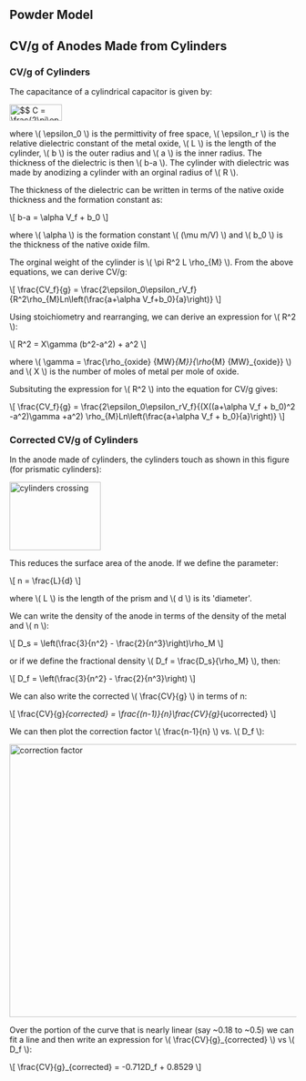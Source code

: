 ## Powder Model ##

## CV/g of Anodes Made from Cylinders ##

### CV/g of Cylinders ###

The capacitance of a cylindrical capacitor is given by:

<img src="http://bit.ly/1otPRbT" align="center" border="0" alt="$$ C = \frac{2\pi\epsilon_0\epsilon_rL}{ln(b/a)} $$" width="92" height="29" />

where \\( \epsilon_0 \\) is the permittivity of free space, \\( \epsilon_r \\) is the relative dielectric constant of the metal oxide, \\( L \\) is the length of the cylinder, \\( b \\) is the outer radius and \\( a \\) is the inner radius. The thickness of the dielectric is then \\( b-a \\). The cylinder with dielectric was made by anodizing a cylinder with an orginal radius of \\( R \\).

The thickness of the dielectric can be written in terms of the native oxide thickness and the formation constant as:

\\[ b-a = \alpha V_f + b_0 \\]

where \\( \alpha \\) is the formation constant \\( (\mu m/V) \\) and \\( b_0 \\) is the thickness of the native oxide film.

The orginal weight of the cylinder is \\( \pi R^2 L \rho_{M} \\). From the above equations, we can derive CV/g:

\\[ \frac{CV_f}{g} = \frac{2\epsilon_0\epsilon_rV_f}{R^2\rho_{M}Ln\left(\frac{a+\alpha V_f+b_0}{a}\right)} \\]

Using stoichiometry and rearranging, we can derive an expression for \\( R^2 \\):

\\[ R^2 = X\gamma (b^2-a^2) + a^2 \\]

where \\( \gamma = \frac{\rho_{oxide} {MW}_{M}}{\rho_{M} {MW}_{oxide}} \\) and \\( X \\) is the number of moles of metal per mole of oxide.

Subsituting the expression for \\( R^2 \\) into the equation for CV/g gives:

\\[ \frac{CV_f}{g} = \frac{2\epsilon_0\epsilon_rV_f}{(X((a+\alpha V_f + b_0)^2 -a^2)\gamma +a^2) \rho_{M}Ln\left(\frac{a+\alpha V_f + b_0}{a}\right)} \\]

### Corrected CV/g of Cylinders ###

In the anode made of cylinders, the cylinders touch as shown in this figure (for prismatic cylinders):

<img alt='cylinders crossing' src='http://127.0.0.1:8888/notebooks/Documents/BG/Tantalum/Powder/Models/images/cyl-crossing.png'  height=120 width=160>

This reduces the surface area of the anode. If we define the parameter:

\\[ n = \frac{L}{d} \\]

where \\( L \\) is the length of the prism and \\( d \\) is its 'diameter'.

We can write the density of the anode in terms of the density of the metal and \\( n \\):

\\[ D_s = \left(\frac{3}{n^2} - \frac{2}{n^3}\right)\rho_M \\]

or if we define the fractional density \\( D_f = \frac{D_s}{\rho_M} \\), then:

\\[ D_f = \left(\frac{3}{n^2} - \frac{2}{n^3}\right) \\]

We can also write the corrected \\( \frac{CV}{g} \\) in terms of n:

\\[ \frac{CV}{g}_{corrected} = \frac{(n-1)}{n}\frac{CV}{g}_{ucorrected} \\]

We can then plot the correction factor \\( \frac{n-1}{n} \\) vs. \\( D_f \\):

<img alt='correction factor' src='http://127.0.0.1:8888/notebooks/Documents/BG/Tantalum/Powder/Models/images/correction.svg'  height=480 width=640>

Over the portion of the curve that is nearly linear (say ~0.18 to ~0.5) we can fit a line and then write an expression for \\( \frac{CV}{g}_{corrected} \\) vs \\( D_f \\):

\\[ \frac{CV}{g}_{corrected} = -0.712D_f + 0.8529 \\]
